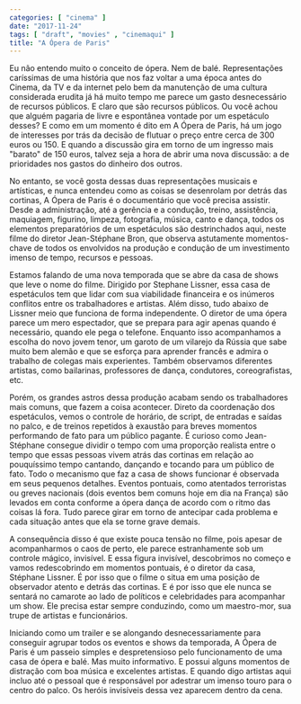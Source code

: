 ```yaml
---
categories: [ "cinema" ]
date: "2017-11-24"
tags: [ "draft", "movies" , "cinemaqui" ]
title: "A Ópera de Paris"
---
```

Eu não entendo muito o conceito de ópera. Nem de balé. Representações
caríssimas de uma história que nos faz voltar a uma época antes
do Cinema, da TV e da internet pelo bem da manutenção de uma cultura
considerada erudita já há muito tempo me parece um gasto desnecessário
de recursos públicos. E claro que são recursos públicos. Ou você achou
que alguém pagaria de livre e espontânea vontade por um espetáculo
desses? E como em um momento é dito em A Ópera de Paris, há um jogo
de interesses por trás da decisão de flutuar o preço entre cerca de
300 euros ou 150. E quando a discussão gira em torno de um ingresso mais
"barato" de 150 euros, talvez seja a hora de abrir uma nova discussão:
a de prioridades nos gastos do dinheiro dos outros.

No entanto, se você gosta dessas duas representações musicais e
artísticas, e nunca entendeu como as coisas se desenrolam por detrás
das cortinas, A Ópera de Paris é o documentário que você precisa
assistir. Desde a administração, até a gerência e a condução,
treino, assistência, maquiagem, figurino, limpeza, fotografia, música,
canto e dança, todos os elementos preparatórios de um espetáculos
são destrinchados aqui, neste filme do diretor Jean-Stéphane Bron, que
observa astutamente momentos-chave de todos os envolvidos na produção
e condução de um investimento imenso de tempo, recursos e pessoas. 

Estamos falando de uma nova temporada que se abre da casa de shows
que leve o nome do filme. Dirigido por Stephane Lissner, essa casa de
espetáculos tem que lidar com sua viabilidade financeira e os inúmeros
conflitos entre os trabalhadores e artistas. Além disso, tudo abaixo
de Lissner meio que funciona de forma independente. O diretor de uma
ópera parece um mero espectador, que se prepara para agir apenas quando
é necessário, quando ele pega o telefone. Enquanto isso acompanhamos
a escolha do novo jovem tenor, um garoto de um vilarejo da Rússia
que sabe muito bem alemão e que se esforça para aprender francês
e admira o trabalho de colegas mais experientes. Também observamos
diferentes artistas, como bailarinas, professores de dança, condutores,
coreografistas, etc.

Porém, os grandes astros dessa produção acabam sendo os trabalhadores
mais comuns, que fazem a coisa acontecer. Direto da coordenação dos
espetáculos, vemos o controle de horário, de script, de entradas
e saídas no palco, e de treinos repetidos à exaustão para breves
momentos performando de fato para um público pagante. É curioso como
Jean-Stéphane consegue dividir o tempo com uma proporção realista
entre o tempo que essas pessoas vivem atrás das cortinas em relação
ao pouquíssimo tempo cantando, dançando e tocando para um público de
fato. Todo o mecanismo que faz a casa de shows funcionar é observada
em seus pequenos detalhes. Eventos pontuais, como atentados terroristas
ou greves nacionais (dois eventos bem comuns hoje em dia na França)
são levados em conta conforme a ópera dança de acordo com o ritmo das
coisas lá fora. Tudo parece girar em torno de antecipar cada problema
e cada situação antes que ela se torne grave demais.

A consequência disso é que existe pouca tensão no filme, pois apesar de
acompanharmos o caos de perto, ele parece estranhamente sob um controle
mágico, invisível. E essa figura invisível, descobrimos no começo e
vamos redescobrindo em momentos pontuais, é o diretor da casa, Stéphane
Lissner. É por isso que o filme o situa em uma posição de observador
atento e detrás das cortinas. E é por isso que ele nunca se sentará
no camarote ao lado de políticos e celebridades para acompanhar um
show. Ele precisa estar sempre conduzindo, como um maestro-mor, sua
trupe de artistas e funcionários.

Iniciando como um trailer e se alongando desnecessariamente para conseguir
agrupar todos os eventos e shows da temporada, A Ópera de Paris é um
passeio simples e despretensioso pelo funcionamento de uma casa de ópera
e balé. Mas muito informativo. E possui alguns momentos de distração
com boa música e excelentes artistas. E quando digo artistas aqui incluo
até o pessoal que é responsável por adestrar um imenso touro para
o centro do palco. Os heróis invisíveis dessa vez aparecem dentro da
cena.
